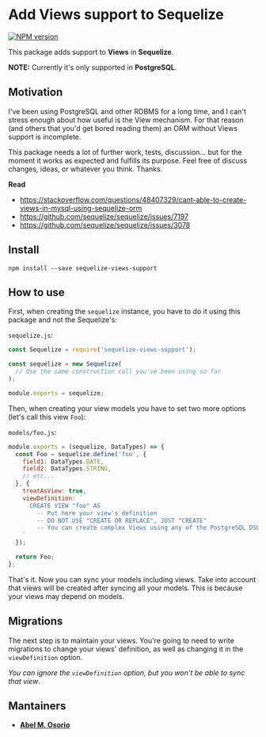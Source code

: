 # Add Views support to Sequelize

[![NPM version](https://img.shields.io/npm/v/sequelize-views-support.svg)](https://www.npmjs.com/package/sequelize-views-support)

This package adds support to **Views** in **Sequelize**.

**NOTE:** Currently it's only supported in **PostgreSQL**.

## Motivation

I've been using PostgreSQL and other RDBMS for a long time, and I can't stress enough about how useful is the View mechanism. For that reason (and others that you'd get bored reading them) an ORM without Views support is incomplete.

This package needs a lot of further work, tests, discussion... but for the moment it works as expected and fulfills its purpose. Feel free of discuss changes, ideas, or whatever you think. Thanks.

**Read**

- https://stackoverflow.com/questions/48407329/cant-able-to-create-views-in-mysql-using-sequelize-orm
- https://github.com/sequelize/sequelize/issues/7197
- https://github.com/sequelize/sequelize/issues/3078

## Install

```
npm install --save sequelize-views-support
```

## How to use

First, when creating the `sequelize` instance, you have to do it using this package and not the Sequelize's:

`sequelize.js`:
```javascript
const Sequelize = require('sequelize-views-support');

const sequelize = new Sequelize(
  // Use the same construction call you've been using so far
);

module.exports = sequelize;
```

Then, when creating your view models you have to set two more options (let's call this view `Foo`):

`models/foo.js`:
```javascript
module.exports = (sequelize, DataTypes) => {
  const Foo = sequelize.define('foo', {
    field1: DataTypes.DATE,
    field2: DataTypes.STRING,
    // etc...
  }, {
    treatAsView: true,
    viewDefinition: `
      CREATE VIEW "foo" AS
        -- Put here your view's definition
        -- DO NOT USE "CREATE OR REPLACE", JUST "CREATE"
        -- You can create complex Views using any of the PostgreSQL DSL's supported features
    `
  });

  return Foo;
};
```

That's it. Now you can sync your models including views. Take into account that views will be created after syncing all your models. This is because your views may depend on models.

## Migrations

The next step is to maintain your views. You're going to need to write migrations to change your views' definition, as well as changing it in the `viewDefinition` option.

*You can ignore the `viewDefinition` option, but you won't be able to sync that view*.

## Mantainers

  * **[Abel M. Osorio](https://github.com/abelosorio)**